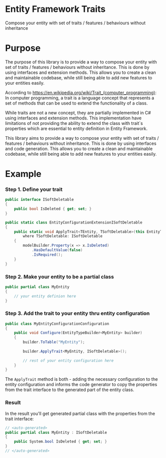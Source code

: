 # Entity Framework Traits
Compose your entity with set of traits / features / behaviours without inheritance

# Purpose

The purpose of this library is to provide a way to compose your entity with set of traits / features / behaviours without inheritance. This is done by using interfaces and extension methods. This allows you to create a clean and maintainable codebase, while still being able to add new features to your entities easily.

According to https://en.wikipedia.org/wiki/Trait_(computer_programming): In computer programming, a trait is a language concept that represents a set of methods that can be used to extend the functionality of a class.

While traits are not a new concept, they are partially implemented in C# using interfaces and extension methods. This implementation have limitations of not providing the ability to extend the class with trait`s properties which are essential to entity definition in Entity Framework.

This library aims to provide a way to compose your entity with set of traits / features / behaviours without inheritance. This is done by using interfaces and code generation. This allows you to create a clean and maintainable codebase, while still being able to add new features to your entities easily.

# Example

### Step 1. Define your trait
```csharp
public interface ISoftDeletable
{
    public bool IsDeleted { get; set; }   
}

public static class EntityConfigurationExtensionISoftDeletable
{
    public static void ApplyTrait<TEntity, TSoftDeletable>(this EntityTypeBuilder<TEntity> modelBuilder) where TEntity : class, ISoftDeletable 
        where TSoftDeletable: ISoftDeletable
    {
        modelBuilder.Property(x => x.IsDeleted)
            .HasDefaultValue(false)
            .IsRequired();
    }
}
```

### Step 2. Make your entity to be a partial class

```csharp
public partial class MyEntity 
{
    // your entity definion here    
}
```

### Step 3. Add the trait to your entity thru entity configuration
```csharp
public class MyEntityConfigurationConfiguration
{    
    public void Configure(EntityTypeBuilder<MyEntity> builder)
    {
        builder.ToTable("MyEntity");
        
        builder.ApplyTrait<MyEntity, ISoftDeletable>();
        
        // rest of your entity configuration here
    }
}
```

The `ApplyTrait` method is both - adding the necessary configuration to the entity configuration and informs the code generator to copy the properties from the trait interface to the generated part of the entity class.

### Result

In the result you'll get generated partial class with the properties from the trait interface:

```csharp
// <auto-generated>
public partial class MyEntity : ISoftDeletable
{
    public System.bool IsDeleted { get; set; }
}
// </auto-generated>

```